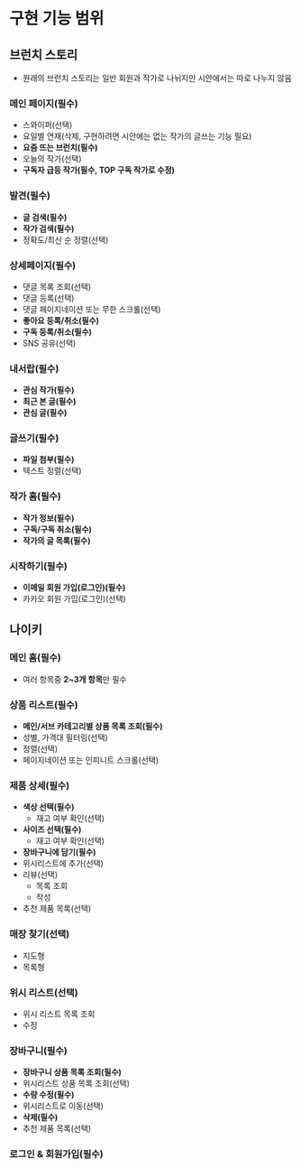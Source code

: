 # 구현 기능 범위

## 브런치 스토리
* 원래의 브런치 스토리는 일반 회원과 작가로 나뉘지만 시안에서는 따로 나누지 않음

### **메인 페이지(필수)**
* 스와이퍼(선택)
* 요일별 연재(삭제, 구현하려면 시안에는 없는 작가의 글쓰는 기능 필요)
* **요즘 뜨는 브런치(필수)**
* 오늘의 작가(선택)
* **구독자 급등 작가(필수, TOP 구독 작가로 수정)**

### **발견(필수)**
* **글 검색(필수)**
* **작가 검색(필수)**
* 정확도/최신 순 정렬(선택)

### **상세페이지(필수)**
* 댓글 목록 조회(선택)
* 댓글 등록(선택)
* 댓글 페이지네이션 또는 무한 스크롤(선택)
* **좋아요 등록/취소(필수)**
* **구독 등록/취소(필수)**
* SNS 공유(선택)

### **내서랍(필수)**
* **관심 작가(필수)**
* **최근 본 글(필수)**
* **관심 글(필수)**

### **글쓰기(필수)**
* **파일 첨부(필수)**
* 텍스트 정렬(선택)

### **작가 홈(필수)**
* **작가 정보(필수)**
* **구독/구독 취소(필수)**
* **작가의 글 목록(필수)**

### **시작하기(필수)**
* **이메일 회원 가입(로그인)(필수)**
* 카카오 회원 가입(로그인)(선택)

## 나이키
### **메인 홈(필수)**
* 여러 항목중 **2~3개 항목**만 필수

### **상품 리스트(필수)**
* **메인/서브 카테고리별 상품 목록 조회(필수)**
* 성별, 가격대 필터링(선택)
* 정렬(선택)
* 페이지네이션 또는 인피니트 스크롤(선택)

### **제품 상세(필수)**
* **색상 선택(필수)**
  - 재고 여부 확인(선택)
* **사이즈 선택(필수)**
  - 재고 여부 확인(선택)
* **장바구니에 담기(필수)**
* 위시리스트에 추가(선택)
* 리뷰(선택)
  - 목록 조회
  - 작성
* 추천 제품 목록(선택)

### 매장 찾기(선택)
* 지도형
* 목록형

### 위시 리스트(선택)
* 위시 리스트 목록 조회
* 수정

### **장바구니(필수)**
* **장바구니 상품 목록 조회(필수)**
* 위시리스트 상품 목록 조회(선택)
* **수량 수정(필수)**
* 위시리스트로 이동(선택)
* **삭제(필수)**
* 추천 제품 목록(선택)

### **로그인 & 회원가입(필수)**